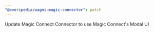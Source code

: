 ```yaml
---
"@everipedia/wagmi-magic-connector": patch
---
```


Update Magic Connect Connector to use Magic Connect's Modal UI
